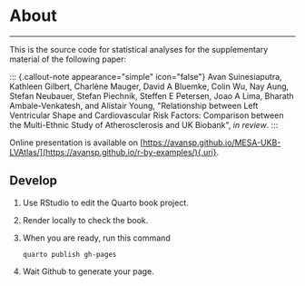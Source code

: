 # About

------------------------------------------------------------------------

This is the source code for statistical analyses for the supplementary material of the following paper:

::: {.callout-note appearance="simple" icon="false"}
Avan Suinesiaputra, Kathleen Gilbert, Charlène Mauger, David A Bluemke, Colin Wu, Nay Aung, Stefan Neubauer, Stefan Piechnik, Steffen E Petersen, Joao A Lima, Bharath Ambale-Venkatesh, and Alistair Young, "Relationship between Left Ventricular Shape and Cardiovascular Risk Factors: Comparison between the Multi-Ethnic Study of Atherosclerosis and UK Biobank", *in review*.
:::

Online presentation is available on [https://avansp.github.io/MESA-UKB-LVAtlas/](https://avansp.github.io/r-by-examples/){.uri}.

## Develop

1.  Use RStudio to edit the Quarto book project.

2.  Render locally to check the book.

3.  When you are ready, run this command

    ```{bash}
    quarto publish gh-pages
    ```

4.  Wait Github to generate your page.

